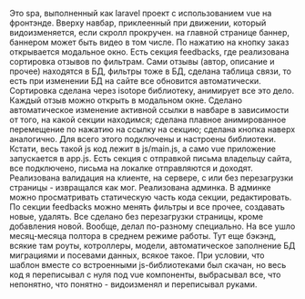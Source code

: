 Это spa, выполненный как laravel проект с использованием vue на фронтэнде. Вверху навбар, приклеенный при движении, который видоизменяется, если скролл прокручен. на главной странице баннер, баннером может быть видео в том числе. По нажатию на кнопку заказ открывается модальное окно. Есть секция feedbacks, где реализована сортировка отзывов по фильтрам. Сами отзывы (автор, описание и прочее) находятся в БД, фильтры тоже в БД, сделана таблица связи, то есть при изменении БД на сайте все обновится автоматически. Сортировка сделана через isotope библиотеку, анимирует все это дело. Каждый отзыв можно открыть в модальном окне. Сделано автоматическое изменение активной ссылки в навбаре в зависимости от того, на какой секции находимся; сделана плавное анимированное перемещение по нажатию на ссылку на секцию; сделана кнопка наверх аналогично. Для всего этого подключены и настроены библиотеки. Кстати, весь такой js код лежит в js/main.js, а само vue приложение запускается в app.js. Есть секция с отправкой письма владельцу сайта, все подключено, письма на локалке отправляются и доходят. Реализована валидация на клиенте, на сервере, с или без перезагрузки страницы - извращался как мог. 
Реализована админка. В админке можно просматривать статическую часть кода секции, редактировать. По секции feedbacks можно менять фильтры и все прочее, создавать новые, удалять. Все сделано без перезагрузки страницы, кроме добавления новой. Вообще, делал по-разному специально. 
На все ушло месяц-месяца полтора в среднем режиме работы. Тут еще бэкэнд, всякие там роуты, котроллеры, модели, автоматическое заполнение БД миграциями и посевами данных, всякое такое. При условии, что шаблон вместе со встроенными js-библиотеками был скачан, но весь код я переписывал с нуля под vue компоненты, выбрасывал все, что непонятно, что понятно - видоизменял и переписывал руками.
